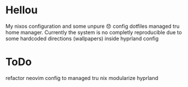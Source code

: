 
# Hellou

My nixos configuration and some unpure 😞 config dotfiles managed tru home manager. Currently the system is no completly reproducible due to some hardcoded directions (wallpapers) inside hyprland config



# ToDo

refactor neovim config to managed tru nix
modularize hyprland
